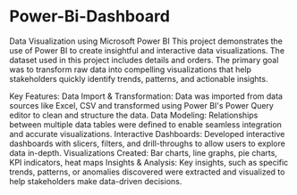 # Power-Bi-Dashboard
Data Visualization using Microsoft Power BI
This project demonstrates the use of Power BI to create insightful and interactive data visualizations. The dataset used in this project includes details and orders. The primary goal was to transform raw data into compelling visualizations that help stakeholders quickly identify trends, patterns, and actionable insights.

Key Features:
Data Import & Transformation: Data was imported from data  sources like Excel, CSV and transformed using Power BI's Power Query editor to clean and structure the data.
Data Modeling: Relationships between multiple data tables were defined to enable seamless integration and accurate visualizations.
Interactive Dashboards: Developed interactive dashboards with slicers, filters, and drill-throughs to allow users to explore data in-depth.
Visualizations Created: Bar charts, line graphs, pie charts, KPI indicators, heat maps
Insights & Analysis: Key insights, such as specific trends, patterns, or anomalies discovered were extracted and visualized to help stakeholders make data-driven decisions.
